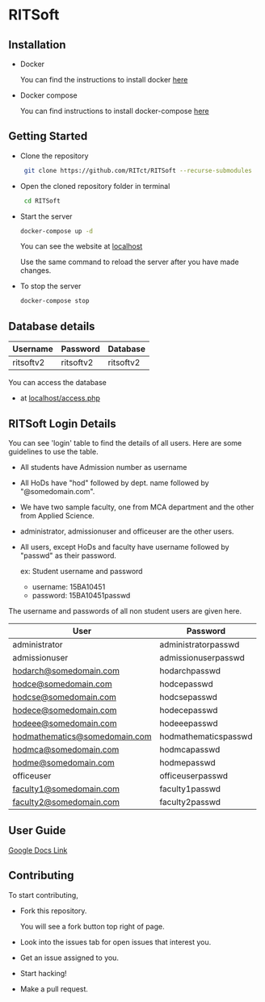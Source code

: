 # RITSoft

## Installation

- Docker

  You can find the instructions to install docker [here](https://docs.docker.com/engine/install/)

- Docker compose

  You can find instructions to install docker-compose [here](https://docs.docker.com/compose/install/)

## Getting Started

- Clone the repository

  ```bash
   git clone https://github.com/RITct/RITSoft --recurse-submodules
  ```

- Open the cloned repository folder in terminal

  ```bash
   cd RITSoft
  ```

- Start the server
  
  ```bash
  docker-compose up -d
  ```

  You can see the website at [localhost](http://localhost)

  Use the same command to reload the server after you have made changes.

- To stop the server

  ```bash
  docker-compose stop
  ```

## Database details

|Username|Password|Database|
|--------|--------|--------|
|ritsoftv2|ritsoftv2|ritsoftv2|

You can access the database

- at [localhost/access.php](http://localhost/access.php)

## RITSoft Login Details

You can see 'login' table to find the details of all users. Here are some guidelines to use the table.

- All students have Admission number as username

- All HoDs have "hod" followed by dept. name followed by "@somedomain.com".

- We have two sample faculty, one from MCA department and the other from Applied Science.

- administrator, admissionuser and officeuser are the other users.

- All users, except HoDs and faculty have username followed by "passwd" as
their password.

  ex: Student username and password
  - username: 15BA10451
  - password: 15BA10451passwd

The username and passwords of all non student users are given here.

| User | Password|
|------|---------|
|administrator|administratorpasswd|
admissionuser|admissionuserpasswd|
|hodarch@somedomain.com|hodarchpasswd|
|hodce@somedomain.com|hodcepasswd|
|hodcse@somedomain.com|hodcsepasswd|
|hodece@somedomain.com|hodecepasswd|
|hodeee@somedomain.com|hodeeepasswd|
|hodmathematics@somedomain.com|hodmathematicspasswd|
|hodmca@somedomain.com|hodmcapasswd|
|hodme@somedomain.com|hodmepasswd|
|officeuser|officeuserpasswd|
|faculty1@somedomain.com|faculty1passwd|
|faculty2@somedomain.com|faculty2passwd|

## User Guide

[Google Docs Link](https://docs.google.com/document/d/1IxwGnyp3-Usa7A1bgY1PJqLkj46pQ63hXa-4JT0jkXI/edit?usp=sharing)

## Contributing

To start contributing,

- Fork this repository.

  You will see a fork button top right of page.

- Look into the issues tab for open issues that interest you.

- Get an issue assigned to you.

- Start hacking!

- Make a pull request.
